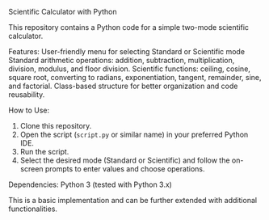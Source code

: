 Scientific Calculator with Python

This repository contains a Python code for a simple two-mode scientific calculator.

Features:
User-friendly menu for selecting Standard or Scientific mode
Standard arithmetic operations: addition, subtraction, multiplication, division, modulus, and floor division.
Scientific functions: ceiling, cosine, square root, converting to radians, exponentiation, tangent, remainder, sine, and factorial.
Class-based structure for better organization and code reusability.

How to Use:
1. Clone this repository.
2. Open the script (`script.py` or similar name) in your preferred Python IDE.
3. Run the script.
4. Select the desired mode (Standard or Scientific) and follow the on-screen prompts to enter values and choose operations.

Dependencies:
Python 3 (tested with Python 3.x)

This is a basic implementation and can be further extended with additional functionalities.
